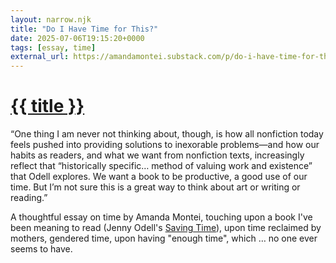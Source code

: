 ```yaml
---
layout: narrow.njk
title: "Do I Have Time for This?"
date: 2025-07-06T19:15:20+0000
tags: [essay, time]
external_url: https://amandamontei.substack.com/p/do-i-have-time-for-this?r=h567&ref=daniel.pizza
---
```


<h1><a href="{{ external_url }}">{{ title }}</a></h1>

“One thing I am never not thinking about, though, is how all nonfiction today feels pushed into providing solutions to inexorable problems—and how our habits as readers, and what we want from nonfiction texts, increasingly reflect that “historically specific… method of valuing work and existence” that Odell explores. We want a book to be productive, a good use of our time. But I’m not sure this is a great way to think about art or writing or reading.”

A thoughtful essay on time by Amanda Montei, touching upon a book I've been meaning to read (Jenny Odell's [Saving Time](https://bookshop.org/p/books/saving-time-discovering-a-life-beyond-the-clock-jenny-odell/18556369?ref=daniel.pizza)), upon time reclaimed by mothers, gendered time, upon having "enough time", which … no one ever seems to have.
